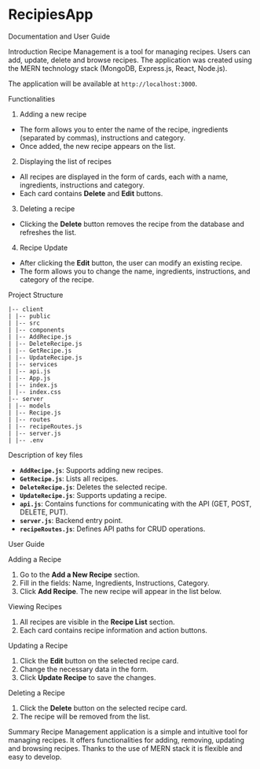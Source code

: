# RecipiesApp
Documentation and User Guide

Introduction
Recipe Management is a tool for managing recipes. Users can add, update, delete and browse recipes. The application was created using the MERN technology stack (MongoDB, Express.js, React, Node.js).

The application will be available at `http://localhost:3000`.

Functionalities

1. Adding a new recipe
- The form allows you to enter the name of the recipe, ingredients (separated by commas), instructions and category.
- Once added, the new recipe appears on the list.

2. Displaying the list of recipes
- All recipes are displayed in the form of cards, each with a name, ingredients, instructions and category.
- Each card contains **Delete** and **Edit** buttons.

3. Deleting a recipe
- Clicking the **Delete** button removes the recipe from the database and refreshes the list.

4. Recipe Update
- After clicking the **Edit** button, the user can modify an existing recipe.
- The form allows you to change the name, ingredients, instructions, and category of the recipe.

Project Structure

```
|-- client
| |-- public
| |-- src
| |-- components
| |-- AddRecipe.js
| |-- DeleteRecipe.js
| |-- GetRecipe.js
| |-- UpdateRecipe.js
| |-- services
| |-- api.js
| |-- App.js
| |-- index.js
| |-- index.css
|-- server
| |-- models
| |-- Recipe.js
| |-- routes
| |-- recipeRoutes.js
| |-- server.js
| |-- .env
```

Description of key files
- **`AddRecipe.js`**: Supports adding new recipes.
- **`GetRecipe.js`**: Lists all recipes.
- **`DeleteRecipe.js`**: Deletes the selected recipe.
- **`UpdateRecipe.js`**: Supports updating a recipe.
- **`api.js`**: Contains functions for communicating with the API (GET, POST, DELETE, PUT).
- **`server.js`**: Backend entry point.
- **`recipeRoutes.js`**: Defines API paths for CRUD operations.

User Guide

Adding a Recipe
1. Go to the **Add a New Recipe** section.
2. Fill in the fields: Name, Ingredients, Instructions, Category.
3. Click **Add Recipe**. The new recipe will appear in the list below.

Viewing Recipes
1. All recipes are visible in the **Recipe List** section.
2. Each card contains recipe information and action buttons.

Updating a Recipe
1. Click the **Edit** button on the selected recipe card.
2. Change the necessary data in the form.
3. Click **Update Recipe** to save the changes.

Deleting a Recipe
1. Click the **Delete** button on the selected recipe card.
2. The recipe will be removed from the list.

Summary
Recipe Management application is a simple and intuitive tool for managing recipes. It offers functionalities for adding, removing, updating and browsing recipes. Thanks to the use of MERN stack it is flexible and easy to develop.

